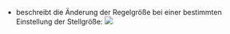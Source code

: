 - beschreibt die Änderung der Regelgröße bei einer bestimmten Einstellung der Stellgröße:
![](Pasted%20image%2020250527113048.png)

